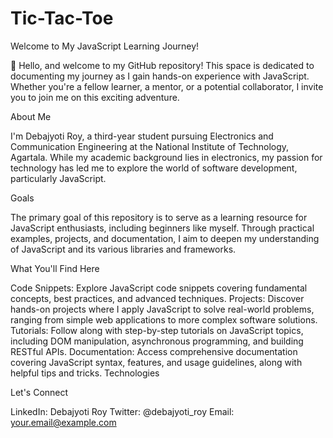 # Tic-Tac-Toe
Welcome to My JavaScript Learning Journey!

👋 Hello, and welcome to my GitHub repository! This space is dedicated to documenting my journey as I gain hands-on experience with JavaScript. Whether you're a fellow learner, a mentor, or a potential collaborator, I invite you to join me on this exciting adventure.

About Me

I'm Debajyoti Roy, a third-year student pursuing Electronics and Communication Engineering at the National Institute of Technology, Agartala. While my academic background lies in electronics, my passion for technology has led me to explore the world of software development, particularly JavaScript.

Goals

The primary goal of this repository is to serve as a learning resource for JavaScript enthusiasts, including beginners like myself. Through practical examples, projects, and documentation, I aim to deepen my understanding of JavaScript and its various libraries and frameworks.

What You'll Find Here

Code Snippets: Explore JavaScript code snippets covering fundamental concepts, best practices, and advanced techniques.
Projects: Discover hands-on projects where I apply JavaScript to solve real-world problems, ranging from simple web applications to more complex software solutions.
Tutorials: Follow along with step-by-step tutorials on JavaScript topics, including DOM manipulation, asynchronous programming, and building RESTful APIs.
Documentation: Access comprehensive documentation covering JavaScript syntax, features, and usage guidelines, along with helpful tips and tricks.
Technologies

Let's Connect

LinkedIn: Debajyoti Roy
Twitter: @debajyoti_roy
Email: your.email@example.com
